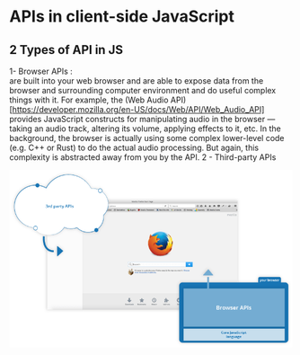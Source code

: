 # APIs in client-side JavaScript

## 2 Types of API in JS 

1- Browser APIs :  <br/>
are built into your web browser and are able to expose data from the browser and surrounding computer environment and do useful complex things with it. For example, the (Web Audio API)[https://developer.mozilla.org/en-US/docs/Web/API/Web_Audio_API] provides JavaScript constructs for manipulating audio in the browser — taking an audio track, altering its volume, applying effects to it, etc. In the background, the browser is actually using some complex lower-level code (e.g. C++ or Rust) to do the actual audio processing. But again, this complexity is abstracted away from you by the API.
2 - Third-party APIs

<img src="./browser.png">


